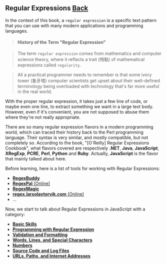 ## Regular Expressions [Back](./../JavaScript.md)

In the context of this book, a `regular expression` is a specific text pattern that you can use with many modern applications and programming languages.

> #### History of the Term "Regular Expression"

> The term `regular expression` comes from mathematics and computer science theory, where it reflects a trait (特點) of mathematical expressions called `regularity`.

> All a practical programmer needs to remember is that some ivory tower (象牙塔) computer scientists get upset about their well-defined terminology being overloaded with technology that's far more useful in the real world.

With the proper regular expression, it takes just a few line of code, or maybe even one line, to extract something we want in a large text body. However, even if it's convenient, you are not supposed to abuse them where they're not really appropriate.

There are so many regular expression flavors in a modern programming world, which can traced their history back to the Perl programming language. Their syntax is very similar, and mostly compatible, but not completely so. According to the book, "[O`Reilly] Regular Expressions Cookbook", what flavors covered are respectively **.NET**, **Java**, **JavaScript**, **XRegExp**, **PCRE**, **Perl**, **Python** and **Ruby**. Actually, **JavaScript** is the flavor that mainly talked about here.

Before learning, here is a list of tools for working with Regular Expressions:

- [**RegexBuddy**](http://www.regexbuddy.com/RegexBuddyCookbook.exe)
- [**RegexPal** (Online)](http://regexpal.com)
- [**RegexMagic**](http://www.regexmagic.com/RegexMagicCookbook.exe)
- [**regex.larsolavtorvik.com** (Online)](http://regex.larsolavtorvik.com/)
- ...

Now, we start to talk about Regular Expressions in JavaScript with a category:

- [**Basic Skills**](./basic_skills/basic_skills.md)
- [**Programming with Regular Expression**](./programming/programming.md)
- [**Validation and Formatting**](./validation_formatting/validation_formatting.md)
- [**Words, Lines, and Special Characters**](./words_lines_special/words_lines_special.md)
- [**Numbers**](./numbers/numbers.md)
- [**Source Code and Log Files**](./source_code_and_log_files/source_code_and_log_files.md)
- [**URLs, Paths, and Internet Addresses**](./url_path_internet_address/url_path_internet_address.md)